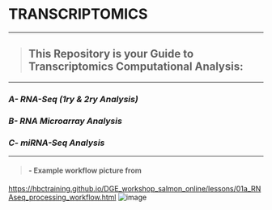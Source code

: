 # TRANSCRIPTOMICS
***
>## This Repository is your Guide to Transcriptomics Computational Analysis:
***
### ***A- RNA-Seq (1ry & 2ry Analysis)***
### ***B- RNA Microarray Analysis***
### ***C- miRNA-Seq Analysis***

***
>#### - Example workflow picture from
https://hbctraining.github.io/DGE_workshop_salmon_online/lessons/01a_RNAseq_processing_workflow.html
![image](https://github.com/user-attachments/assets/e4d68215-273f-4ba9-bc1e-96056f04bd4a)
